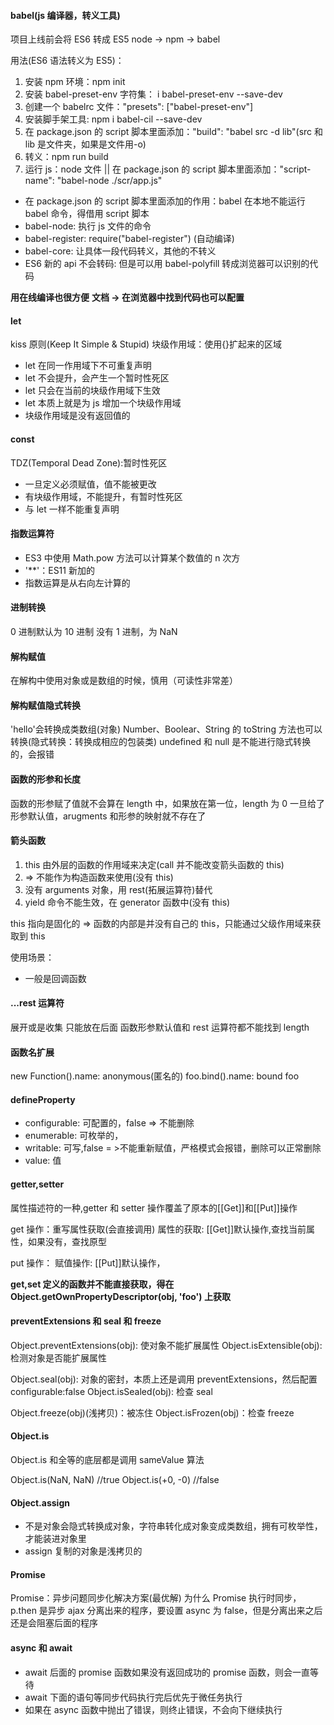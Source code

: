 #### babel(js 编译器，转义工具)

项目上线前会将 ES6 转成 ES5
node -> npm -> babel

用法(ES6 语法转义为 ES5)：

1. 安装 npm 环境：npm init
2. 安装 babel-preset-env 字符集： i babel-preset-env --save-dev
3. 创建一个 babelrc 文件："presets": ["babel-preset-env"]
4. 安装脚手架工具: npm i babel-cil --save-dev
5. 在 package.json 的 script 脚本里面添加："build": "babel src -d lib"(src 和 lib 是文件夹，如果是文件用-o)
6. 转义：npm run build
7. 运行 js：node 文件 || 在 package.json 的 script 脚本里面添加："script-name": "babel-node ./scr/app.js"

- 在 package.json 的 script 脚本里面添加的作用：babel 在本地不能运行 babel 命令，得借用 script 脚本
- babel-node: 执行 js 文件的命令
- babel-register: require("babel-register") (自动编译)
- babel-core: 让具体一段代码转义，其他的不转义
- ES6 新的 api 不会转码: 但是可以用 babel-polyfill 转成浏览器可以识别的代码

**用在线编译也很方便**
**文档 -> 在浏览器中找到代码也可以配置**

#### let

kiss 原则(Keep It Simple & Stupid)
块级作用域：使用{}扩起来的区域

- let 在同一作用域下不可重复声明
- let 不会提升，会产生一个暂时性死区
- let 只会在当前的块级作用域下生效
- let 本质上就是为 js 增加一个块级作用域
- 块级作用域是没有返回值的

#### const

TDZ(Temporal Dead Zone):暂时性死区

- 一旦定义必须赋值，值不能被更改
- 有块级作用域，不能提升，有暂时性死区
- 与 let 一样不能重复声明

#### 指数运算符

- ES3 中使用 Math.pow 方法可以计算某个数值的 n 次方
- '\*\*'：ES11 新加的
- 指数运算是从右向左计算的

#### 进制转换

0 进制默认为 10 进制
没有 1 进制，为 NaN

#### 解构赋值

在解构中使用对象或是数组的时候，慎用（可读性非常差）

#### 解构赋值隐式转换

'hello'会转换成类数组(对象)
Number、Boolear、String 的 toString 方法也可以转换(隐式转换：转换成相应的包装类)
undefined 和 null 是不能进行隐式转换的，会报错

#### 函数的形参和长度

函数的形参赋了值就不会算在 length 中，如果放在第一位，length 为 0
一旦给了形参默认值，arugments 和形参的映射就不存在了

#### 箭头函数

1. this 由外层的函数的作用域来决定(call 并不能改变箭头函数的 this)
2. => 不能作为构造函数来使用(没有 this)
3. 没有 arguments 对象，用 rest(拓展运算符)替代
4. yield 命令不能生效，在 generator 函数中(没有 this)

this 指向是固化的 => 函数的内部是并没有自己的 this，只能通过父级作用域来获取到 this

使用场景：

- 一般是回调函数

#### ...rest 运算符

展开或是收集
只能放在后面
函数形参默认值和 rest 运算符都不能找到 length

#### 函数名扩展

new Function().name: anonymous(匿名的)
foo.bind().name: bound foo

#### defineProperty

- configurable: 可配置的，false => 不能删除
- enumerable: 可枚举的，
- writable: 可写,false = >不能重新赋值，严格模式会报错，删除可以正常删除
- value: 值

#### getter,setter

属性描述符的一种,getter 和 setter 操作覆盖了原本的[[Get]]和[[Put]]操作

get 操作：重写属性获取(会直接调用)
属性的获取: [[Get]]默认操作,查找当前属性，如果没有，查找原型

put 操作：
赋值操作: [[Put]]默认操作，

**get,set 定义的函数并不能直接获取，得在 Object.getOwnPropertyDescriptor(obj, 'foo') 上获取**

#### preventExtensions 和 seal 和 freeze

Object.preventExtensions(obj): 使对象不能扩展属性
Object.isExtensible(obj): 检测对象是否能扩展属性

Object.seal(obj): 对象的密封，本质上还是调用 preventExtensions，然后配置 configurable:false
Object.isSealed(obj): 检查 seal

Object.freeze(obj)(浅拷贝)：被冻住
Object.isFrozen(obj)：检查 freeze

#### Object.is

Object.is 和全等的底层都是调用 sameValue 算法

Object.is(NaN, NaN) //true
Object.is(+0, -0) //false

#### Object.assign

- 不是对象会隐式转换成对象，字符串转化成对象变成类数组，拥有可枚举性，才能装进对象里
- assign 复制的对象是浅拷贝的

#### Promise

Promise：异步问题同步化解决方案(最优解)
为什么 Promise 执行时同步，p.then 是异步
ajax 分离出来的程序，要设置 async 为 false，但是分离出来之后还是会阻塞后面的程序

#### async 和 await

- await 后面的 promise 函数如果没有返回成功的 promise 函数，则会一直等待
- await 下面的语句等同步代码执行完后优先于微任务执行
- 如果在 async 函数中抛出了错误，则终止错误，不会向下继续执行

